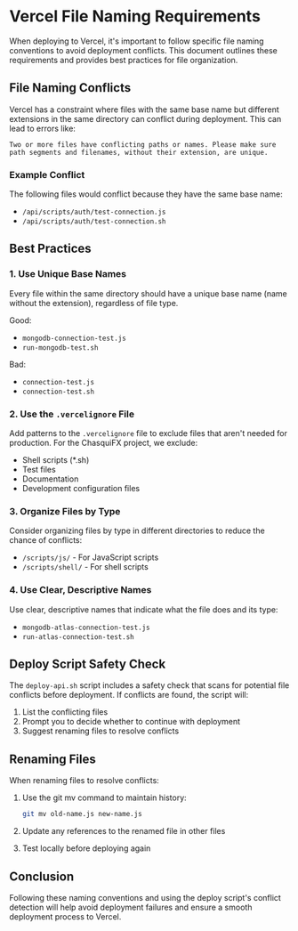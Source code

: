 # Vercel File Naming Requirements

When deploying to Vercel, it's important to follow specific file naming conventions to avoid deployment conflicts. This document outlines these requirements and provides best practices for file organization.

## File Naming Conflicts

Vercel has a constraint where files with the same base name but different extensions in the same directory can conflict during deployment. This can lead to errors like:

```
Two or more files have conflicting paths or names. Please make sure path segments and filenames, without their extension, are unique.
```

### Example Conflict

The following files would conflict because they have the same base name:

- `/api/scripts/auth/test-connection.js`
- `/api/scripts/auth/test-connection.sh`

## Best Practices

### 1. Use Unique Base Names

Every file within the same directory should have a unique base name (name without the extension), regardless of file type.

Good:

- `mongodb-connection-test.js`
- `run-mongodb-test.sh`

Bad:

- `connection-test.js`
- `connection-test.sh`

### 2. Use the `.vercelignore` File

Add patterns to the `.vercelignore` file to exclude files that aren't needed for production. For the ChasquiFX project, we exclude:

- Shell scripts (\*.sh)
- Test files
- Documentation
- Development configuration files

### 3. Organize Files by Type

Consider organizing files by type in different directories to reduce the chance of conflicts:

- `/scripts/js/` - For JavaScript scripts
- `/scripts/shell/` - For shell scripts

### 4. Use Clear, Descriptive Names

Use clear, descriptive names that indicate what the file does and its type:

- `mongodb-atlas-connection-test.js`
- `run-atlas-connection-test.sh`

## Deploy Script Safety Check

The `deploy-api.sh` script includes a safety check that scans for potential file conflicts before deployment. If conflicts are found, the script will:

1. List the conflicting files
2. Prompt you to decide whether to continue with deployment
3. Suggest renaming files to resolve conflicts

## Renaming Files

When renaming files to resolve conflicts:

1. Use the git mv command to maintain history:

   ```bash
   git mv old-name.js new-name.js
   ```

2. Update any references to the renamed file in other files
3. Test locally before deploying again

## Conclusion

Following these naming conventions and using the deploy script's conflict detection will help avoid deployment failures and ensure a smooth deployment process to Vercel.
